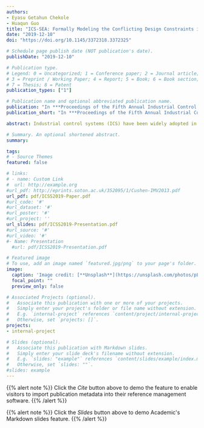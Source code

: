 ```yaml
---
authors:
- Eyasu Getahun Chekole
- Huaqun Guo
title: "ICS-SEA: Formally Modeling the Conflicting Design Constraints in ICS"
date: "2019-12-10"
doi: "https://doi.org/10.1145/3372318.3372325"

# Schedule page publish date (NOT publication's date).
publishDate: "2019-12-10"

# Publication type.
# Legend: 0 = Uncategorized; 1 = Conference paper; 2 = Journal article;
# 3 = Preprint / Working Paper; 4 = Report; 5 = Book; 6 = Book section;
# 7 = Thesis; 8 = Patent
publication_types: ["1"]

# Publication name and optional abbreviated publication name.
publication: "In ***Proceedings of the Fifth Annual Industrial Control Systems Security (ICSS'19) Workshop***, co-located with ACSAC'19, ACM"
publication_short: "In ***Proceedings of the Fifth Annual Industrial Control Systems Security (ICSS'19) Workshop***, co-located with ACSAC, ACM"

abstract: Industrial control systems (ICS) have been widely adopted in mission-critical infrastructures. However, the increasing prevalence of cyberattacks targeting them has been a critical security concern. On the other hand, the high real-time and availability requirements of ICS limits the applicability of certain available security solutions due to the performance overhead they introduce and the system unavailability they cause. Moreover, scientific metrics (mathematical models) are not available to evaluate the efficiency and resilience of security solutions in the ICS context. Hence, in this paper, we propose ICS-SEA to address the ICS design constraints of Security, Efficiency, and Availability (SEA). Our ICS-SEA formally models the real-time constraints and physical-state resiliency quantitatively based on a typical ICS. We then design two real-world ICS testbeds and evaluate the efficiency and resilience of a few selected security solutions using our defined models. The results show that our ICS-SEA is effective to evaluate security solutions against the SEA conflicting design constraints in ICS.

# Summary. An optional shortened abstract.
summary: 

tags:
# - Source Themes
featured: false

# links:
# - name: Custom Link
#  url: http://example.org
#url_pdf: http://eprints.soton.ac.uk/352095/1/Cushen-IMV2013.pdf
url_pdf: pdf/ICSS2019-Paper.pdf
#url_code: '#'
#url_dataset: '#'
#url_poster: '#'
#url_project: ''
url_slides: pdf/ICSS2019-Presentation.pdf
#url_source: '#'
#url_video: '#'
#- Name: Presentation
  #url: pdf/ICSS2019-Presentation.pdf

# Featured image
# To use, add an image named `featured.jpg/png` to your page's folder. 
image:
  caption: 'Image credit: [**Unsplash**](https://unsplash.com/photos/pLCdAaMFLTE)'
  focal_point: ""
  preview_only: false

# Associated Projects (optional).
#   Associate this publication with one or more of your projects.
#   Simply enter your project's folder or file name without extension.
#   E.g. `internal-project` references `content/project/internal-project/index.md`.
#   Otherwise, set `projects: []`.
projects:
- internal-project

# Slides (optional).
#   Associate this publication with Markdown slides.
#   Simply enter your slide deck's filename without extension.
#   E.g. `slides: "example"` references `content/slides/example/index.md`.
#   Otherwise, set `slides: ""`.
#slides: example
---
```


{{% alert note %}}
Click the *Cite* button above to demo the feature to enable visitors to import publication metadata into their reference management software.
{{% /alert %}}

{{% alert note %}}
Click the *Slides* button above to demo Academic's Markdown slides feature.
{{% /alert %}}

